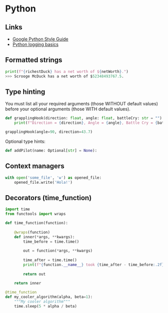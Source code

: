 # Python

## Links

- [Google Python Style Guide](https://google.github.io/styleguide/pyguide.html)
- [Python logging basics](https://www.loggly.com/ultimate-guide/python-logging-basics/)

## Formatted strings

```python
print(f"{richestDuck} has a net worth of ${netWorth}.")
>>> Scrooge McDuck has a net worth of $52348493767.5.
```

## Type hinting

You must list all your required arguments (those WITHOUT default values) before your optional arguments (those WITH default values).

```python
def grapplingHook(direction: float, angle: float, battleCry: str = "") -> None:
    print(f"Direction = {direction}, Angle = {angle}, Battle Cry = {battleCry}")

grapplingHook(angle=90, direction=43.7)
```

Optional type hints:

```python
def addPilot(name: Optional[str] = None):
```

## Context managers

```python
with open('some_file', 'w') as opened_file:
    opened_file.write('Hola!')
```

## Decorators (time_function)

```python
import time
from functools import wraps

def time_function(function):
    
    @wraps(function)
    def inner(*args, **kwargs):
        time_before = time.time()
            
        out = function(*args, **kwargs)
        
        time_after = time.time()
        print(f"{function.__name__} took {time_after - time_before:.2f}s")
        
        return out 
    
    return inner

@time_function    
def my_cooler_algorithm(alpha, beta=1):
    """My cooler algorithm"""
    time.sleep(5 * alpha / beta)

```
